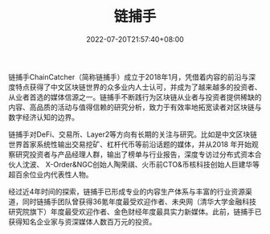 ﻿---
weight: 
title: "链捕手"
description: "全球性的区块链专业媒体，服务对象为区块链从业者、 加密数字资产创业者及投资人."
date: 2022-07-20T21:57:40+08:00
lastmod: 2022-07-20T16:45:40+08:00
draft: false
authors: ["seven"]
featuredImage: "lianbushou.png"
link: "https://www.chaincatcher.com/"
tags: ["元宇宙资讯","链捕手"]
categories: ["navigation"]
navigation: ["元宇宙资讯"]
lightgallery: true
toc: true
pinned: false
recommend: false
recommend1: false
---
链捕手ChainCatcher（简称链捕手）成立于2018年1月，凭借着内容的前沿与深度特点获得了中文区块链世界的众多业内人士认可，并成为了越来越多的投资者、从业者首选的媒体信源之一。链捕手不断践行为区块链从业者与投资者提供稀缺的内容、高品质的活动与值得信赖的研究分析，致力于有效率地拓宽读者对区块链与数字经济认知的边界。

 链捕手对DeFi、交易所、Layer2等方向有长期的关注与研究。比如是中文区块链世界首家系统性输出交易挖矿、杠杆代币等前沿话题的媒体，并从2018 年开始观察研究投资者与产品经理人群，输出了榜单与行业报告，深度专访过分布式资本合伙人沈波、 X-Order&NGC创始人陶荣祺、火币前CTO&币核科技创始人巨建华等超百余位业内代表性人物。

 经过近4年时间的探索，链捕手已形成专业的内容生产体系与丰富的行业资源渠道，同时链捕手团队曾获得36氪年度最受欢迎作者、未央网（清华大学金融科技研究院旗下）年度最受欢迎作者、金色财经年度最具实力新媒体。此前，链捕手已获得知名企业家与资深媒体人数百万元的投资。